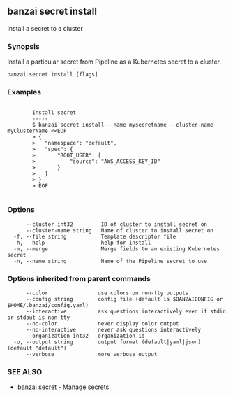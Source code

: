 ## banzai secret install

Install a secret to a cluster

### Synopsis

Install a particular secret from Pipeline as a Kubernetes secret to a cluster.

```
banzai secret install [flags]
```

### Examples

```

		Install secret
		-----
		$ banzai secret install --name mysecretname --cluster-name myClusterName <<EOF
		> {
		> 	"namespace": "default",
		> 	"spec": {
		> 		"ROOT_USER": {
		> 			"source": "AWS_ACCESS_KEY_ID"
		> 		}
		> 	}
		> }
		> EOF
		
```

### Options

```
      --cluster int32         ID of cluster to install secret on
      --cluster-name string   Name of cluster to install secret on
  -f, --file string           Template descriptor file
  -h, --help                  help for install
  -m, --merge                 Merge fields to an existing Kubernetes secret
  -n, --name string           Name of the Pipeline secret to use
```

### Options inherited from parent commands

```
      --color                use colors on non-tty outputs
      --config string        config file (default is $BANZAICONFIG or $HOME/.banzai/config.yaml)
      --interactive          ask questions interactively even if stdin or stdout is non-tty
      --no-color             never display color output
      --no-interactive       never ask questions interactively
      --organization int32   organization id
  -o, --output string        output format (default|yaml|json) (default "default")
      --verbose              more verbose output
```

### SEE ALSO

* [banzai secret](banzai_secret.md)	 - Manage secrets

